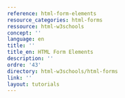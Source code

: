 ```yaml
---
reference: html-form-elements
resource_categories: html-forms
ressource: html-w3schools
concept: ''
language: en
title: ''
title_en: HTML Form Elements
description: ''
ordre: '43'
directory: html-w3schools/html-forms
link: ''
layout: tutorials
---
```

